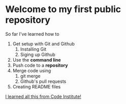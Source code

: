 # Welcome to my first public repository

So far I've learned how to
1. Get setup with Git and Github
	1. Installing Git
	2. Siging up Github
2. Use the **command line**
3. Push code to a **repository**
4. Merge code using
	1. git merge
	2. Github's pull requests
5. Creating README files

[I learned all this from Code Institute!](http://codeinstitute.net)